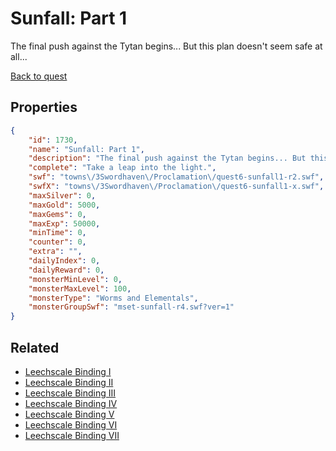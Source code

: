 # Sunfall: Part 1

The final push against the Tytan begins... But this plan doesn't seem safe at all...

[Back to quest](../quests.md)

## Properties

```json
{
    "id": 1730,
    "name": "Sunfall: Part 1",
    "description": "The final push against the Tytan begins... But this plan doesn't seem safe at all...",
    "complete": "Take a leap into the light.",
    "swf": "towns\/3Swordhaven\/Proclamation\/quest6-sunfall1-r2.swf",
    "swfX": "towns\/3Swordhaven\/Proclamation\/quest6-sunfall1-x.swf",
    "maxSilver": 0,
    "maxGold": 5000,
    "maxGems": 0,
    "maxExp": 50000,
    "minTime": 0,
    "counter": 0,
    "extra": "",
    "dailyIndex": 0,
    "dailyReward": 0,
    "monsterMinLevel": 0,
    "monsterMaxLevel": 100,
    "monsterType": "Worms and Elementals",
    "monsterGroupSwf": "mset-sunfall-r4.swf?ver=1"
}
```

## Related

- [Leechscale Binding I](../items/19732-leechscale-binding-i.md)
- [Leechscale Binding II](../items/19733-leechscale-binding-ii.md)
- [Leechscale Binding III](../items/19734-leechscale-binding-iii.md)
- [Leechscale Binding IV](../items/19735-leechscale-binding-iv.md)
- [Leechscale Binding V](../items/19736-leechscale-binding-v.md)
- [Leechscale Binding VI](../items/19737-leechscale-binding-vi.md)
- [Leechscale Binding VII](../items/19738-leechscale-binding-vii.md)

